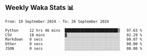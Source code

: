 ## Weekly Waka Stats 📊
<!--START_SECTION:waka-->

```txt
From: 19 September 2024 - To: 26 September 2024

Python     12 hrs 46 mins  ████████████████████████▒   97.63 %
CSV        18 mins         ▓░░░░░░░░░░░░░░░░░░░░░░░░   02.29 %
Markdown   0 secs          ░░░░░░░░░░░░░░░░░░░░░░░░░   00.07 %
Other      0 secs          ░░░░░░░░░░░░░░░░░░░░░░░░░   00.00 %
JSON       0 secs          ░░░░░░░░░░░░░░░░░░░░░░░░░   00.00 %
```

<!--END_SECTION:waka-->

<!--

Here are some ideas to get you started:

- 🔭 I’m currently working on (way to add branches committed on)
- 🌱 I’m currently learning Web Frameworks and Machine Learning! (Lisp, JS (react & angular), Python, and __)
- 💬 Ask me about ...
- 📫 How to reach me: 
- 😄 Pronouns: He/Him/His
- ⚡ Fun fact: ...

that-recsys-lab
-->
